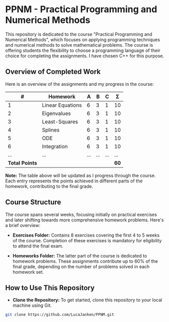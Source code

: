 # PPNM - Practical Programming and Numerical Methods

This repository is dedicated to the course "Practical Programming and Numerical Methods", which focuses on applying programming techniques and numerical methods to solve mathematical problems. The course is offering students the flexibility to choose a programming language of their choice for completing the assignments. I have chosen C++ for this purpose.

## Overview of Completed Work

Here is an overview of the assignments and my progress in the course:

 | #  | Homework      | A  | B  | C  | Σ   |
|----|---------------|----|----|----|-----|
| 1  | Linear Equations         | 6  | 3  | 1  | 10  |
| 2  | Eigenvalues           | 6  | 3  | 1  | 10   |
| 3  | Least-Squares  |6  | 3  | 1  | 10   |
| 4  | Splines  |6  | 3  | 1  | 10   |
| 5  | ODE  |6  | 3  | 1  | 10   |
| 6  | Integration  |6  | 3  | 1  | 10   |
| ...| ...           | ...| ...| ...| ... |
| **Total Points** | | | | | **60** |

**Note:** The table above will be updated as I progress through the course. Each entry represents the points achieved in different parts of the homework, contributing to the final grade.

## Course Structure

The course spans several weeks, focusing initially on practical exercises and later shifting towards more comprehensive homework problems. Here's a brief overview:

- **Exercises Folder:** Contains 8 exercises covering the first 4 to 5 weeks of the course. Completion of these exercises is mandatory for eligibility to attend the final exam.
  
- **Homeworks Folder:** The latter part of the course is dedicated to homework problems. These assignments contribute up to 60% of the final grade, depending on the number of problems solved in each homework set.

## How to Use This Repository

- **Clone the Repository:** To get started, clone this repository to your local machine using Git.

```bash
git clone https://github.com/LucaJanken/PPNM.git
